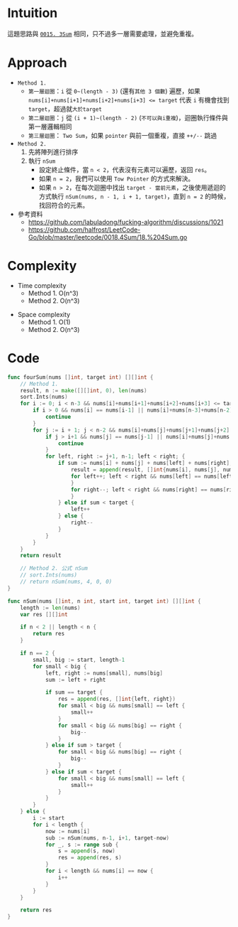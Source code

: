 # Intuition
這題思路與 [`0015. 3Sum`](https://github.com/POABOB/leetcode/tree/main/0015.%203Sum) 相同，只不過多一層需要處理，並避免重複。

<!-- Describe your first thoughts on how to solve this problem. -->

# Approach
- `Method 1.` 
	- `第一層迴圈`：`i` 從 `0~(length - 3)` (還有`其他 3 個數`) 遍歷，如果 `nums[i]+nums[i+1]+nums[i+2]+nums[i+3] <= target` 代表 `i` 有機會找到 `target`，超過就`大於target`
	- `第二層迴圈`：`j` 從 `(i + 1)~(length - 2)` (`不可以與i重複`)，迴圈執行條件與第一層邏輯相同
	- `第三層迴圈`： `Two Sum`，如果 `pointer` 與前一個重複，直接 `++/--` 跳過
- `Method 2.` 
	1. 先將陣列進行排序
	2. 執行 `nSum`
		- 設定終止條件，當 `n < 2`，代表沒有元素可以遍歷，返回 `res`。
		- 如果 `n = 2`，我們可以使用 `Tow Pointer` 的方式來解決。
		- 如果 `n > 2`，在每次迴圈中找出 `target - 當前元素`，之後使用遞迴的方式執行 `nSum(nums, n - 1, i + 1, target)`，直到 `n = 2` 的時候，找回符合的元素。
- 參考資料
    - https://github.com/labuladong/fucking-algorithm/discussions/1021
    - https://github.com/halfrost/LeetCode-Go/blob/master/leetcode/0018.4Sum/18.%204Sum.go
<!-- Describe your approach to solving the problem. -->

# Complexity
- Time complexity
    - Method 1. O(n^3)
    - Method 2. O(n^3)
<!-- Add your time complexity here, e.g. $$O(n)$$ -->

- Space complexity 
    - Method 1. O(1)
    - Method 2. O(n^3)
<!-- Add your space complexity here, e.g. $$O(n)$$ -->

# Code
```go
func fourSum(nums []int, target int) [][]int {
	// Method 1.
	result, n := make([][]int, 0), len(nums)
	sort.Ints(nums)
	for i := 0; i < n-3 && nums[i]+nums[i+1]+nums[i+2]+nums[i+3] <= target; i++ {
		if i > 0 && nums[i] == nums[i-1] || nums[i]+nums[n-3]+nums[n-2]+nums[n-1] < target {
			continue
		}
		for j := i + 1; j < n-2 && nums[i]+nums[j]+nums[j+1]+nums[j+2] <= target; j++ {
			if j > i+1 && nums[j] == nums[j-1] || nums[i]+nums[j]+nums[n-2]+nums[n-1] < target {
				continue
			}
			for left, right := j+1, n-1; left < right; {
				if sum := nums[i] + nums[j] + nums[left] + nums[right]; sum == target {
					result = append(result, []int{nums[i], nums[j], nums[left], nums[right]})
					for left++; left < right && nums[left] == nums[left-1]; left++ {
					}
					for right--; left < right && nums[right] == nums[right+1]; right-- {
					}
				} else if sum < target {
					left++
				} else {
					right--
				}
			}
		}
	}
	return result

	// Method 2. 公式 nSum
	// sort.Ints(nums)
	// return nSum(nums, 4, 0, 0)
}

func nSum(nums []int, n int, start int, target int) [][]int {
	length := len(nums)
	var res [][]int

	if n < 2 || length < n {
		return res
	}

	if n == 2 {
		small, big := start, length-1
		for small < big {
			left, right := nums[small], nums[big]
			sum := left + right

			if sum == target {
				res = append(res, []int{left, right})
				for small < big && nums[small] == left {
					small++
				}
				for small < big && nums[big] == right {
					big--
				}
			} else if sum > target {
				for small < big && nums[big] == right {
					big--
				}
			} else if sum < target {
				for small < big && nums[small] == left {
					small++
				}
			}
		}
	} else {
		i := start
		for i < length {
			now := nums[i]
			sub := nSum(nums, n-1, i+1, target-now)
			for _, s := range sub {
				s = append(s, now)
				res = append(res, s)
			}
			for i < length && nums[i] == now {
				i++
			}
		}
	}

	return res
}
```
